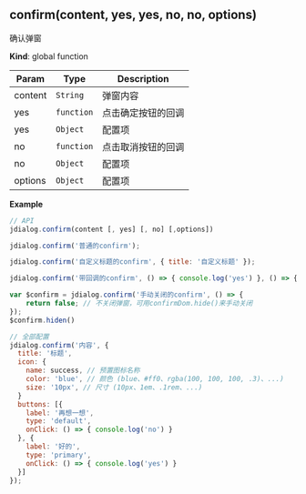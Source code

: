 <a name="confirm"></a>

## confirm(content, yes, yes, no, no, options)
确认弹窗

**Kind**: global function  

| Param | Type | Description |
| --- | --- | --- |
| content | <code>String</code> | 弹窗内容 |
| yes | <code>function</code> | 点击确定按钮的回调 |
| yes | <code>Object</code> | 配置项 |
| no | <code>function</code> | 点击取消按钮的回调 |
| no | <code>Object</code> | 配置项 |
| options | <code>Object</code> | 配置项 |

**Example**  
```js
// APIjdialog.confirm(content [, yes] [, no] [,options])jdialog.confirm('普通的confirm');jdialog.confirm('自定义标题的confirm', { title: '自定义标题' });jdialog.confirm('带回调的confirm', () => { console.log('yes') }, () => { console.log('no') });var $confirm = jdialog.confirm('手动关闭的confirm', () => {    return false; // 不关闭弹窗，可用confirmDom.hide()来手动关闭});$confirm.hiden()// 全部配置jdialog.confirm('内容', {  title: '标题',  icon: {    name: success, // 预置图标名称    color: 'blue', // 颜色 (blue、#ff0、rgba(100, 100, 100, .3)、...)    size: '10px', // 尺寸 (10px、1em、.1rem、...)  }  buttons: [{    label: '再想一想',    type: 'default',    onClick: () => { console.log('no') }  }, {    label: '好的',    type: 'primary',    onClick: () => { console.log('yes') }  }]});
```
